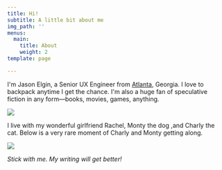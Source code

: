 ```yaml
---
title: Hi!
subtitle: A little bit about me
img_path: ''
menus:
  main:
    title: About
    weight: 2
template: page

---
```

I'm Jason Elgin, a Senior UX Engineer from [Atlanta](https://en.wikipedia.org/wiki/Atlanta), Georgia. I love to backpack anytime I get the chance. I'm also a huge fan of speculative fiction in any form—books, movies, games, anything.

![](/images/IMG_1741-1.jpg)

I live with my wonderful girlfriend Rachel, Monty the dog ,and Charly the cat. Below is a very rare moment of Charly and Monty getting along.

![](/images/IMG_6637.jpg)

_Stick with me. My writing will get better!_
